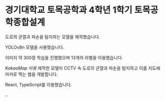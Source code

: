 # 경기대학교 토목공학과 4학년 1학기 토목공학종합설계

도로의 균열과 파손을 탐지하는 모델을 제작했습니다.

YOLOv8n 모델을 사용했습니다.

이미지 약 300장 학습을 진행했으며 13개의 라벨을 이용했습니다.

*KakaoMap 이용*
제작한 모델이 CCTV 속 도로의 균열과 파손을 탐지하고 이를 지도에 마커로 찍는 웹을 개발합니다.

React, TypeScript를 이용했습니다.

..